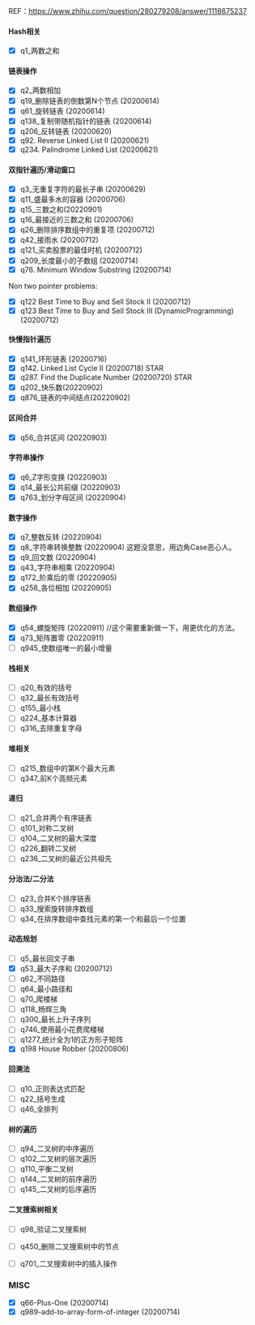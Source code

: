 REF：https://www.zhihu.com/question/280279208/answer/1118675237


#### Hash相关
- [x]	q1_两数之和

#### 链表操作
- [x]	q2_两数相加
- [x]	q19_删除链表的倒数第N个节点 (20200614)
- [x]	q61_旋转链表 (20200614)
- [x]	q138_复制带随机指针的链表 (20200614)
- [x]	q206_反转链表 (20200620)
- [x] q92. Reverse Linked List II (20200621)
- [x] q234. Palindrome Linked List (20200621)

#### 双指针遍历/滑动窗口
- [x]	q3_无重复字符的最长子串 (20200629)
- [x]	q11_盛最多水的容器 (20200706)
- [x]	q15_三数之和(20220901)
- [x]	q16_最接近的三数之和 (20200706)
- [x]	q26_删除排序数组中的重复项 (20200712)
- [x]	q42_接雨水 (20200712)
- [x]	q121_买卖股票的最佳时机 (20200712)
- [x]	q209_长度最小的子数组 (20200714)
- [x] q76. Minimum Window Substring (20200714)

Non two pointer problems:
- [x] q122 Best Time to Buy and Sell Stock II (20200712)
- [x] q123 Best Time to Buy and Sell Stock III (DynamicProgramming) (20200712)

#### 快慢指针遍历
- [x]	q141_环形链表 (20200716)
- [x] q142. Linked List Cycle II (20200718) STAR
- [x] q287. Find the Duplicate Number (20200720) STAR
- [x]	q202_快乐数(20220902)
- [x]	q876_链表的中间结点(20220902)

#### 区间合并
- [x]	q56_合并区间 (20220903)

#### 字符串操作
- [x]	q6_Z字形变换  (20220903)
- [x]	q14_最长公共前缀 (20220903)
- [x]	q763_划分字母区间 (20220904)

#### 数字操作
- [x]	q7_整数反转 (20220904)
- [x]	q8_字符串转换整数 (20220904) 这题没意思，用边角Case恶心人。
- [x]	q9_回文数 (20220904)
- [x]	q43_字符串相乘 (20220904)
- [x]	q172_阶乘后的零 (20220905)
- [X]	q258_各位相加 (20220905)

#### 数组操作
- [x]	q54_螺旋矩阵 (20220911) //这个需要重新做一下，用更优化的方法。
- [x]	q73_矩阵置零 (20220911)
- [ ]	q945_使数组唯一的最小增量

#### 栈相关
- [ ]	q20_有效的括号
- [ ]	q32_最长有效括号
- [ ]	q155_最小栈
- [ ]	q224_基本计算器
- [ ]	q316_去除重复字母

#### 堆相关
- [ ]	q215_数组中的第K个最大元素
- [ ]	q347_前K个高频元素

#### 递归
- [ ]	q21_合并两个有序链表
- [ ]	q101_对称二叉树
- [ ]	q104_二叉树的最大深度
- [ ]	q226_翻转二叉树
- [ ]	q236_二叉树的最近公共祖先

#### 分治法/二分法
- [ ]	q23_合并K个排序链表
- [ ]	q33_搜索旋转排序数组
- [ ]	q34_在排序数组中查找元素的第一个和最后一个位置

#### 动态规划
- [ ]	q5_最长回文子串
- [x]	q53_最大子序和 (20200712)
- [ ]	q62_不同路径
- [ ]	q64_最小路径和
- [ ]	q70_爬楼梯
- [ ]	q118_杨辉三角
- [ ]	q300_最长上升子序列
- [ ]	q746_使用最小花费爬楼梯
- [ ]	q1277_统计全为1的正方形子矩阵
- [x] q198 House Robber (20200806)

#### 回溯法
- [ ]	q10_正则表达式匹配
- [ ]	q22_括号生成
- [ ]	q46_全排列

#### 树的遍历
- [ ]	q94_二叉树的中序遍历
- [ ]	q102_二叉树的层次遍历
- [ ]	q110_平衡二叉树
- [ ]	q144_二叉树的前序遍历
- [ ]	q145_二叉树的后序遍历

#### 二叉搜索树相关
- [ ]	q98_验证二叉搜索树
- [ ]	q450_删除二叉搜索树中的节点
- [ ]	q701_二叉搜索树中的插入操作


### MISC
- [x] q66-Plus-One (20200714)
- [x] q989-add-to-array-form-of-integer (20200714)
